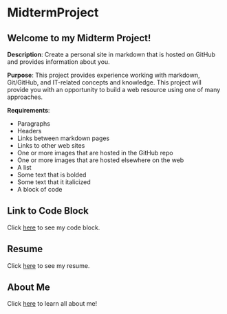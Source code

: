 # MidtermProject

## Welcome to my Midterm Project!

**Description**: Create a personal site in markdown that is hosted on GitHub and provides information about you.

**Purpose**: This project provides experience working with markdown, Git/GitHub, and IT-related concepts and knowledge. This project will provide you with an opportunity to build a web resource using one of many approaches.

**Requirements**:
* Paragraphs
* Headers
* Links between markdown pages
* Links to other web sites
* One or more images that are hosted in the GitHub repo
* One or more images that are hosted elsewhere on the web
* A list
* Some text that is bolded
* Some text that it italicized
* A block of code

## Link to Code Block
Click [here](codeblock.md) to see my code block.

## Resume
Click [here](resume.md) to see my resume.

## About Me
Click [here](aboutme.md) to learn all about me!

## 
